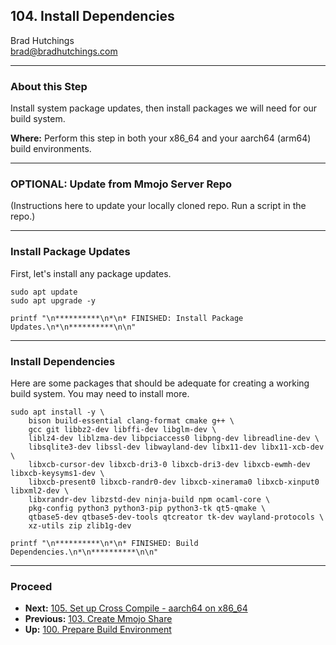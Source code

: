 ## 104. Install Dependencies

Brad Hutchings<br/>
brad@bradhutchings.com

---
### About this Step
Install system package updates, then install packages we will need for our build system.

**Where:** Perform this step in both your x86_64 and your aarch64 (arm64) build environments.

---
### OPTIONAL: Update from Mmojo Server Repo
(Instructions here to update your locally cloned repo. Run a script in the repo.)

---
### Install Package Updates
First, let's install any package updates.
```
sudo apt update
sudo apt upgrade -y

printf "\n**********\n*\n* FINISHED: Install Package Updates.\n*\n**********\n\n"
```

---
### Install Dependencies
Here are some packages that should be adequate for creating a working build system. You may need to install more.
```
sudo apt install -y \
    bison build-essential clang-format cmake g++ \
    gcc git libbz2-dev libffi-dev libglm-dev \
    liblz4-dev liblzma-dev libpciaccess0 libpng-dev libreadline-dev \
    libsqlite3-dev libssl-dev libwayland-dev libx11-dev libx11-xcb-dev \
    libxcb-cursor-dev libxcb-dri3-0 libxcb-dri3-dev libxcb-ewmh-dev libxcb-keysyms1-dev \
    libxcb-present0 libxcb-randr0-dev libxcb-xinerama0 libxcb-xinput0 libxml2-dev \
    libxrandr-dev libzstd-dev ninja-build npm ocaml-core \
    pkg-config python3 python3-pip python3-tk qt5-qmake \
    qtbase5-dev qtbase5-dev-tools qtcreator tk-dev wayland-protocols \
    xz-utils zip zlib1g-dev 

printf "\n**********\n*\n* FINISHED: Build Dependencies.\n*\n**********\n\n"
```

---
### Proceed
- **Next:** [105. Set up Cross Compile - aarch64 on x86_64](105-Set-up-Cross-Compile-aarch64-on-x86_64.md)
- **Previous:** [103. Create Mmojo Share](103-Create-Mmojo-Share.md)
- **Up:** [100. Prepare Build Environment](100-Prepare-Build-Environment.md)

